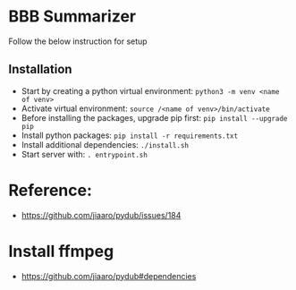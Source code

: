 # BBB Summarizer
Follow the below instruction for setup

## Installation
- Start by creating a python virtual environment: `python3 -m venv <name of venv>`
- Activate virtual environment: `source /<name of venv>/bin/activate`
- Before installing the packages, upgrade pip first: `pip install --upgrade pip`
- Install python packages: `pip install -r requirements.txt`
- Install additional dependencies: `./install.sh`
- Start server with:  `. entrypoint.sh`

# Reference:
- https://github.com/jiaaro/pydub/issues/184
# Install ffmpeg
- https://github.com/jiaaro/pydub#dependencies